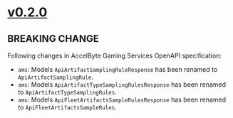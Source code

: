 # [v0.2.0]

## BREAKING CHANGE

Following changes in AccelByte Gaming Services OpenAPI specification:

- `ams`: Models `ApiArtifactSamplingRuleResponse` has been renamed to `ApiArtifactSamplingRule`.
- `ams`: Models `ApiArtifactTypeSamplingRulesResponse` has been renamed to `ApiArtifactTypeSamplingRules`.
- `ams`: Models `ApiFleetArtifactsSampleRulesResponse` has been renamed to `ApiFleetArtifactsSampleRules`.

[v0.2.0]: https://github.com/AccelByte/accelbyte-python-modular-sdk/compare/services-ams/v0.1.0..services-ams/v0.2.0
